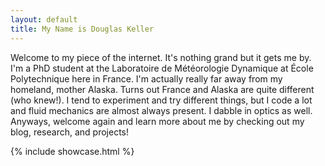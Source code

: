 ```yaml
---
layout: default
title: My Name is Douglas Keller 
---
```


Welcome to my piece of the internet. It's nothing grand but it gets me by. I'm a PhD student at the Laboratoire de Météorologie Dynamique at École Polytechnique here in France. I'm actually really far away from my homeland, mother Alaska. Turns out France and Alaska are quite different (who knew!). I tend to experiment and try different things, but I code a lot and fluid mechanics are almost always present. I dabble in optics as well. Anyways, welcome again and learn more about me by checking out my blog, research, and projects!

{% include showcase.html %} 

